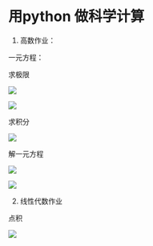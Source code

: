 # 用python 做科学计算

1. 高数作业：

一元方程：

求极限

![](https://s1.ax1x.com/2018/11/22/FP8K5d.png)




![](https://s1.ax1x.com/2018/11/22/FP86qU.png)

求积分

![](https://s1.ax1x.com/2018/11/22/FP8yrT.png)

解一元方程

![](https://s1.ax1x.com/2018/11/22/FP8Dx0.png)


![](https://s1.ax1x.com/2018/11/22/FP8B2q.png)


2. 线性代数作业

点积

![](https://s1.ax1x.com/2018/11/22/FPGf0S.png)









